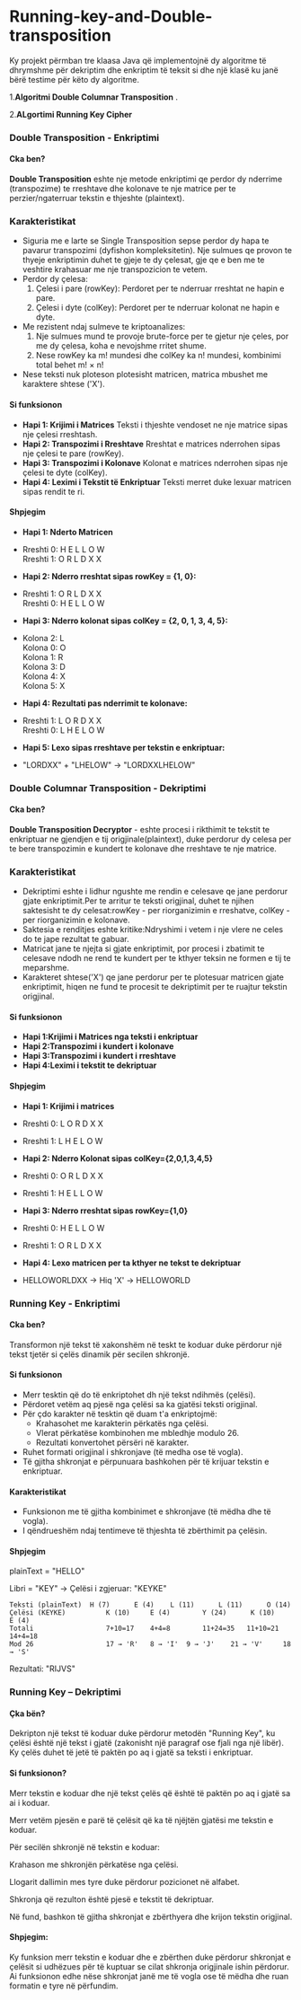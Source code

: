 # Running-key-and-Double-transposition

Ky projekt përmban tre klaasa Java që implementojnë dy algoritme të dhrymshme për dekriptim dhe enkriptim të teksit si dhe një klasë ku janë bërë testime për këto dy algoritme.

1.**Algoritmi Double Columnar Transposition** .

2.**ALgortimi Running Key Cipher** 

### Double Transposition - Enkriptimi

#### Cka ben?

**Double Transposition**  eshte nje metode enkriptimi qe perdor dy nderrime (transpozime) te rreshtave dhe kolonave te nje matrice per te perzier/ngaterruar tekstin e thjeshte (plaintext).

### Karakteristikat

- Siguria me e larte se Single Transposition sepse perdor dy hapa te pavarur transpozimi (dyfishon kompleksitetin). Nje sulmues qe provon te thyeje enkriptimin duhet te gjeje te dy çelesat, gje qe e ben me te veshtire krahasuar me nje transpozicion te vetem.
- Perdor dy çelesa:
  1. Çelesi i pare (rowKey): Perdoret per te nderruar rreshtat ne hapin e pare.
  2. Çelesi i dyte (colKey): Perdoret per te nderruar kolonat ne hapin e dyte.
- Me rezistent ndaj sulmeve te kriptoanalizes:
  1. Nje sulmues mund te provoje brute-force per te gjetur nje çeles, por me dy çelesa, koha e nevojshme rritet shume.
  2. Nese rowKey ka m! mundesi dhe colKey ka n! mundesi, kombinimi total behet m! × n!
- Nese teksti nuk ploteson plotesisht matricen, matrica mbushet me karaktere shtese ('X').


#### Si funksionon

   - **Hapi 1: Krijimi i Matrices** Teksti i thjeshte vendoset ne nje matrice sipas nje çelesi rreshtash.    
   - **Hapi 2: Transpozimi i Rreshtave** Rreshtat e matrices nderrohen sipas nje çelesi te pare (rowKey). 
   - **Hapi 3: Transpozimi i Kolonave** Kolonat e matrices nderrohen sipas nje çelesi te dyte (colKey).  
   - **Hapi 4: Leximi i Tekstit të Enkriptuar** Teksti merret duke lexuar matricen sipas rendit te ri.


#### Shpjegim

 - **Hapi 1: Nderto Matricen**
 - Rreshti 0: H E L L O W  
  Rreshti 1: O R L D X X  

 - **Hapi 2: Nderro rreshtat sipas rowKey = {1, 0}:**
 - Rreshti 1: O R L D X X  
 Rreshti 0: H E L L O W  

 - **Hapi 3: Nderro kolonat sipas colKey = {2, 0, 1, 3, 4, 5}:**
 - Kolona 2: L  
 Kolona 0: O  
 Kolona 1: R  
 Kolona 3: D  
 Kolona 4: X  
 Kolona 5: X  

- **Hapi 4: Rezultati pas nderrimit te kolonave:** 
- Rreshti 1: L O R D X X  
 Rreshti 0: L H E L O W  

- **Hapi 5: Lexo sipas rreshtave per tekstin e enkriptuar:**
- "LORDXX" + "LHELOW" → "LORDXXLHELOW"

### Double Columnar Transposition - Dekriptimi

#### Cka ben?

**Double Transposition Decryptor** - eshte procesi i rikthimit te tekstit te enkriptuar ne gjendjen e tij origjinale(plaintext), duke perdorur dy celesa per te bere transpozimin e kundert te kolonave dhe rreshtave te nje matrice.

### Karakteristikat
- Dekriptimi eshte i lidhur ngushte me rendin e celesave qe jane perdorur gjate enkriptimit.Per te arritur te teksti origjinal, duhet te njihen 
 saktesisht te dy celesat:rowKey - per riorganizimin e rreshatve,
                          colKey - per riorganizimin e kolonave.
- Saktesia e renditjes eshte kritike:Ndryshimi i vetem i nje vlere ne celes do te jape rezultat te gabuar.
- Matricat jane te njejta si gjate enkriptimit, por procesi i zbatimit te celesave ndodh ne rend te kundert per te kthyer teksin ne formen e tij te 
 meparshme.
- Karakteret shtese('X') qe jane perdorur per te plotesuar matricen gjate enkriptimit, hiqen ne fund te procesit te dekriptimit per te ruajtur 
 tekstin origjinal.

#### Si funksionon

  - **Hapi 1:Krijimi i Matrices nga teksti i enkriptuar**
  - **Hapi 2:Transpozimi i kundert i kolonave**
  - **Hapi 3:Transpozimi i kundert i rreshtave**
  - **Hapi 4:Leximi i tekstit te dekriptuar**
    
#### Shpjegim

  - **Hapi 1: Krijimi i matrices**
  -  Rreshti 0: L O R D X X
   - Rreshti 1: L H E L O W


  - **Hapi 2: Nderro Kolonat sipas colKey={2,0,1,3,4,5}**
   - Rreshti 0: O R L D X X
   - Rreshti 1: H E L L O W


  - **Hapi 3: Nderro rreshtat sipas rowKey={1,0}**
  -  Rreshti 0: H E L L O W
  -  Rreshti 1: O R L D X X


  - **Hapi 4: Lexo matricen per ta kthyer ne tekst te dekriptuar**
   - HELLOWORLDXX -> Hiq 'X' -> HELLOWORLD


### Running Key - Enkriptimi

#### Cka ben?

Transformon një tekst të xakonshëm në teskt te koduar duke përdorur një tekst tjetër si çelës dinamik për secilen shkronjë.

#### Si funksionon
* Merr tesktin që do të enkriptohet dh një tekst ndihmës (çelësi).
* Përdoret vetëm aq pjesë nga çelësi sa ka gjatësi teksti origjinal.
* Për çdo karakter në tesktin që duam t'a enkriptojmë:
  - Krahasohet me karakterin përkatës nga çelësi.
  - Vlerat përkatëse kombinohen me mbledhje modulo 26.
  - Rezultati konvertohet përsëri në karakter.
* Ruhet formati origjinal i shkronjave (të medha ose të vogla).
* Të gjitha shkronjat e përpunuara bashkohen për të krijuar tekstin e enkriptuar.

#### Karakteristikat
- Funksionon me të gjitha kombinimet e shkronjave (të mëdha dhe të vogla).
- I qëndrueshëm ndaj tentimeve të thjeshta të zbërthimit pa çelësin.

#### Shpjegim

plainText = "HELLO"

Libri = "KEY" → Çelësi i zgjeruar: "KEYKE"

    Teksti (plainText)	H (7)	   E (4)	L (11)	    L (11)	    O (14)
    Çelësi (KEYKE)	        K (10)	   E (4)        Y (24)	    K (10)	    E (4)
    Totali	                7+10=17	   4+4=8        11+24=35   11+10=21        14+4=18
    Mod 26	                17 → 'R'   8 → 'I'	9 → 'J'    21 → 'V'	    18 → 'S'

Rezultati: "RIJVS"

### Running Key – Dekriptimi
#### Çka bën?
Dekripton një tekst të koduar duke përdorur metodën "Running Key", ku çelësi është një tekst i gjatë (zakonisht një paragraf ose fjali nga një libër). Ky çelës duhet të jetë të paktën po aq i gjatë sa teksti i enkriptuar.

#### Si funksionon?

Merr tekstin e koduar dhe një tekst çelës që është të paktën po aq i gjatë sa ai i koduar.

Merr vetëm pjesën e parë të çelësit që ka të njëjtën gjatësi me tekstin e koduar.

Për secilën shkronjë në tekstin e koduar:

Krahason me shkronjën përkatëse nga çelësi.

Llogarit dallimin mes tyre duke përdorur pozicionet në alfabet.

Shkronja që rezulton është pjesë e tekstit të dekriptuar.

Në fund, bashkon të gjitha shkronjat e zbërthyera dhe krijon tekstin origjinal.

#### Shpjegim:
Ky funksion merr tekstin e koduar dhe e zbërthen duke përdorur shkronjat e çelësit si udhëzues për të kuptuar se cilat shkronja origjinale ishin përdorur.
Ai funksionon edhe nëse shkronjat janë me të vogla ose të mëdha dhe ruan formatin e tyre në përfundim.



